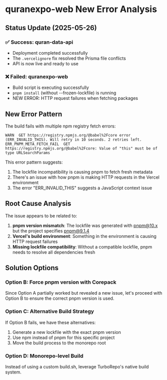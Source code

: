 # quranexpo-web New Error Analysis

## Status Update (2025-05-26)

### ✅ Success: quran-data-api
- Deployment completed successfully
- The `.vercelignore` fix resolved the Prisma file conflicts
- API is now live and ready to use

### ❌ Failed: quranexpo-web
- Build script is executing successfully
- `pnpm install` (without --frozen-lockfile) is running
- NEW ERROR: HTTP request failures when fetching packages

## New Error Pattern

The build fails with multiple npm registry fetch errors:
```
WARN  GET https://registry.npmjs.org/@babel%2Fcore error (ERR_INVALID_THIS). Will retry in 10 seconds. 2 retries left.
ERR_PNPM_META_FETCH_FAIL  GET https://registry.npmjs.org/@babel%2Fcore: Value of "this" must be of type URLSearchParams
```

This error pattern suggests:
1. The lockfile incompatibility is causing pnpm to fetch fresh metadata
2. There's an issue with how pnpm is making HTTP requests in the Vercel environment
3. The error "ERR_INVALID_THIS" suggests a JavaScript context issue

## Root Cause Analysis

The issue appears to be related to:
1. **pnpm version mismatch**: The lockfile was generated with pnpm@10.x but the project specifies pnpm@9.1.4
2. **Vercel's build environment**: Something in the environment is causing HTTP request failures
3. **Missing lockfile compatibility**: Without a compatible lockfile, pnpm needs to resolve all dependencies fresh

## Solution Options

### Option B: Force pnpm version with Corepack
Since Option A partially worked but revealed a new issue, let's proceed with Option B to ensure the correct pnpm version is used.

### Option C: Alternative Build Strategy
If Option B fails, we have these alternatives:
1. Generate a new lockfile with the exact pnpm version
2. Use npm instead of pnpm for this specific project
3. Move the build process to the monorepo root

### Option D: Monorepo-level Build
Instead of using a custom build.sh, leverage TurboRepo's native build system.
